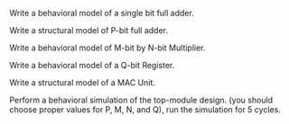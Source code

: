 Write a behavioral model of a single bit full adder.

Write a structural model of P-bit full adder.

Write a behavioral model of M-bit by N-bit Multiplier.

Write a behavioral model of a Q-bit Register.

Write a structural model of a MAC Unit.

Perform a behavioral simulation of the top-module design. (you should choose proper values for P, M, N, and Q), run the simulation for 5 cycles.
